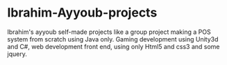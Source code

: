# Ibrahim-Ayyoub-projects
Ibrahim's ayyoub self-made projects like a group project making a POS system from scratch using Java only. Gaming development using Unity3d and C#, web development front end, using only Html5 and css3 and some jquery. 
